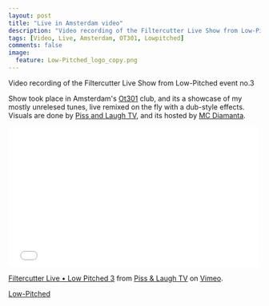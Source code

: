 ```yaml
---
layout: post
title: "Live in Amsterdam video"
description: "Video recording of the Filtercutter Live Show from Low-Pitched event no.3."
tags: [Video, Live, Amsterdam, OT301, Lowpitched]
comments: false
image:
  feature: Low-Pitched_logo_copy.png
---
```


Video recording of the Filtercutter Live Show from Low-Pitched event no.3 

Show took place in Amsterdam's <a href="http://www.ot301.nl/page=site.home" target="_blank">Ot301</a> club, and its a showcase of my mostly unrelesed tunes, live remixed on the fly with a dub-style effects. Visuals are done by <a href="http://cargocollective.com/pissandlaughtv" target="_blank">Piss and Laugh TV</a>, and its hosted by <a href="https://twitter.com/mcDiamanta" target="_blank">MC Diamanta</a>. 


<iframe src="//player.vimeo.com/video/105750090" width="500" height="281" frameborder="0" webkitallowfullscreen mozallowfullscreen allowfullscreen></iframe> <p><a href="http://vimeo.com/105750090">Filtercutter Live &bull; Low Pitched 3</a> from <a href="http://vimeo.com/user934322">Piss &amp; Laugh TV</a> on <a href="https://vimeo.com">Vimeo</a>.</p>


<div markdown="0"><a href="https://twitter.com/LP_Pleasure" target="_blank" class="btn btn-info">Low-Pitched</a></div>